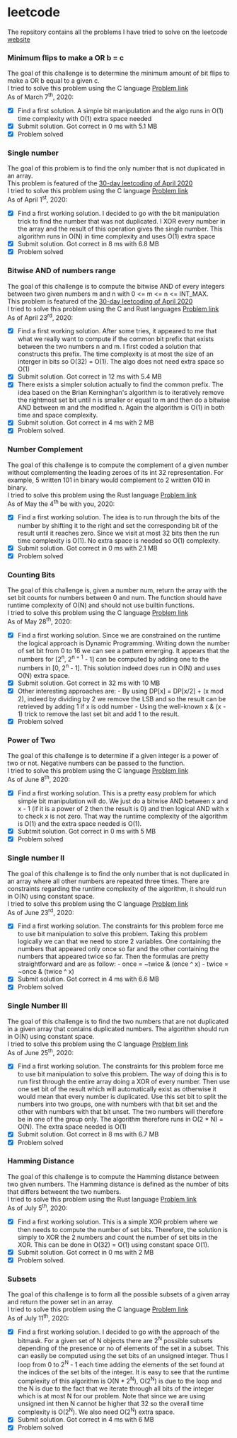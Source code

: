 # leetcode
The repsitory contains all the problems I have tried to solve on the leetcode [website](https://leetcode.com/problemset/all/)

### Minimum flips to make a OR b = c
The goal of this challenge is to determine the minimum amount of bit flips to
make a OR b equal to a given c.  
I tried to solve this problem using the C language [Problem
link](https://leetcode.com/problems/minimum-flips-to-make-a-or-b-equal-to-c)  
As of March 7<sup>th</sup>, 2020:
- [X] Find a first solution. A simple bit manipulation and the algo runs in O(1)
      time complexity with O(1) extra space needed
- [X] Submit solution. Got correct in 0 ms with 5.1 MB
- [X] Problem solved

### Single number
The goal of this problem is to find the only number that is not duplicated in an
array.  
This problem is featured of the [30-day leetcoding of April
2020](https://leetcode.com/explore/featured/card/30-day-leetcoding-challenge/)  
I tried to solve this problem using the C language [Problem
link](https://leetcode.com/problems/single-number/)  
As of April 1<sup>st</sup>, 2020:
- [X] Find a first working solution. I decided to go with the bit manipulation
      trick to find the number that was not duplicated. I XOR every number in
      the array and the result of this operation gives the single number. This
      algorithm runs in O(N) in time complexity and uses O(1) extra space
- [X] Submit solution. Got correct in 8 ms with 6.8 MB
- [X] Problem solved

### Bitwise AND of numbers range
The goal of this challenge is to compute the bitwise AND of every integers
between two given numbers m and n with 0 <= m <= n <= INT_MAX.  
This problem is featured of the [30-day leetcoding of April
2020](https://leetcode.com/explore/featured/card/30-day-leetcoding-challenge/)  
I tried to solve this problem using the C and Rust languages [Problem
link](https://leetcode.com/problems/bitwise-and-of-numbers-range/)  
As of April 23<sup>rd</sup>, 2020:
- [X] Find a first working solution. After some tries, it appeared to me that
      what we really want to compute if the common bit prefix that exists
      between the two numbers n and m. I first coded a solution that constructs
      this prefix. The time complexity is at most the size of an interger in
      bits so O(32) = O(1). The algo does not need extra space so O(1)
- [X] Submit solution. Got correct in 12 ms with 5.4 MB
- [X] There exists a simpler solution actually to find the common prefix. The
      idea based on the Brian Kerninghan's algorithm is to iteratively remove
      the rightmost set bit until n is smaller or equal to m and then do a
      bitwise AND between m and the modified n. Again the algorithm is O(1) in
      both time and space complexity.
- [X] Submit solution. Got correct in 4 ms with 2 MB
- [X] Problem solved.

### Number Complement
The goal of this challenge is to compute the complement of a given number
without complementing the leading zeroes of its int 32 representation. For
example, 5 written 101 in binary would complement to 2 written 010 in binary.  
I tried to solve this problem using the Rust language [Problem
link](https://leetcode.com/problems/number-complement/)  
As of May the 4<sup>th</sup> be with you, 2020:
- [X] Find a first working solution. The idea is to run through the bits of the
      number by shifting it to the right and set the corresponding bit of the
      result until it reaches zero. Since we visit at most 32 bits then the run
      time complexity is O(1). No extra space is needed so O(1) complexity.
- [X] Submit solution. Got correct in 0 ms with 2.1 MB
- [X] Problem solved

### Counting Bits
The goal of this challenge is, given a number num, return the array with the set
bit counts for numbers between 0 and num. The function should have runtime
complexity of O(N) and should not use builtin functions.  
I tried to solve this problem using the C language [Problem
link](https://leetcode.com/problems/counting-bits/)  
As of May 28<sup>th</sup>, 2020:
- [X] Find a first working solution. Since we are constrained on the runtime the
      logical approach is Dynamic Programming. Writing down the number of set
      bit from 0 to 16 we can see a pattern emerging. It appears that the
      numbers for [2<sup>n</sup>, 2<sup>n + 1</sup> - 1] can be computed by
      adding one to the numbers in [0, 2<sup>n</sup> - 1]. This solution indeed
      does run in O(N) and uses O(N) extra space.
- [X] Submit solution. Got correct in 32 ms with 10 MB
- [X] Other interesting approaches are:
       - By using DP[x] = DP[x/2] + (x mod 2), indeed by dividing by 2 we remove
         the LSB and so the result can be retrieved by adding 1 if x is odd
         number
       - Using the well-known x & (x - 1) trick to remove the last set bit and
         add 1 to the result.
- [X] Problem solved

### Power of Two
The goal of this challenge is to determine if a given integer is a power of two
or not. Negative numbers can be passed to the function.  
I tried to solve this problem using the C language [Problem
link](https://leetcode.com/problems/power-of-two/)  
As of June 8<sup>th</sup>, 2020:
- [X] Find a first working solution. This is a pretty easy problem for which
      simple bit manipulation will do. We just do a bitwise AND between x and
      x - 1 (if it is a power of 2 then the result is 0) and then logical AND
      with x to check x is not zero. That way the runtime complexity of the
      algorithm is O(1) and the extra space needed is O(1).
- [X] Subtmit solution. Got correct in 0 ms with 5 MB
- [X] Problem solved

### Single number II
The goal of this challenge is to find the only number that is not duplicated in
an array where all other numbers are repeated three times. There are constraints
regarding the runtime complexity of the algorithm, it should run in O(N) using
constant space.  
I tried to solve this problem using the C language [Problem
link](https://leetcode.com/problems/single-number-ii/)  
As of June 23<sup>rd</sup>, 2020:
- [X] Find a first working solution. The constraints for this problem force me
      to use bit manipulation to solve this problem. Taking this problem
      logically we can that we need to store 2 variables. One containing the
      numbers that appeared only once so far and the other containing the
      numbers that appeared twice so far. Then the formulas are pretty
      straightforward and are as follow:
        - once = ~twice & (once ^ x)
        - twice = ~once & (twice ^ x)
- [X] Submit solution. Got correct in 4 ms with 6.6 MB
- [X] Problem solved

### Single Number III
The goal of this challenge is to find the two numbers that are not duplicated in
a given array that contains duplicated numbers. The algorithm should run in O(N)
using constant space.  
I tried to solve this problem using the C language [Problem
link](https://leetcode.com/problems/single-number-iii/)  
As of June 25<sup>th</sup>, 2020:
- [X] Find a first working solution. The constraints for this problem force me
      to use bit manipulation to solve this problem. The way of doing this is to
      run first through the entire array doing a XOR of every number. Then use
      one set bit of the result which will automatically exist as otherwise it
      would mean that every number is duplicated. Use this set bit to split the
      numbers into two groups, one with numbers with that bit set and the other
      with numbers with that bit unset. The two numbers will therefore be in one
      of the group only. The algorithm therefore runs in O(2 * N) = O(N). The
      extra space needed is O(1)
- [X] Submit solution. Got correct in 8 ms with 6.7 MB
- [X] Problem solved

### Hamming Distance
The goal of this challenge is to compute the Hamming distance between two given
numbers. The Hamming distance is defined as the number of bits that differs
betweent the two numbers.  
I tried to solve this problem using the Rust language [Problem
link](https://leetcode.com/problems/hamming-distance/)  
As of July 5<sup>th</sup>, 2020:
- [X] Find a first working solution. This is a simple XOR problem where we then
      needs to compute the number of set bits. Therefore, the solution is simply
      to XOR the 2 numbers and count the number of set bits in the XOR. This can
      be done in O(32) = O(1) using constant space O(1).
- [X] Submit solution. Got correct in 0 ms with 2 MB
- [X] Problem solved.

### Subsets
The goal of this challenge is to form all the possible subsets of a given array
and return the power set in an array.  
I tried to solve this problem using the C language [Problem
link](https://leetcode.com/problems/subsets/)  
As of July 11<sup>th</sup>, 2020:
- [X] Find a first working solution. I decided to go with the approach of the
      bitmask. For a given set of N objects there are 2<sup>N</sup> possible
      subsets depending of the presence or no of elements of the set in a
      subset. This can easily be computed using the set bits of an unsigned
      integer. Thus I loop from 0 to 2<sup>N</sup> - 1 each time adding the
      elements of the set found at the indices of the set bits of the integer.
      It is easy to see that the runtime complexity of this algorithm is O(N *
      2<sup>N</sup>), O(2<sup>N</sup>) is due to the loop and the N is due to
      the fact that we iterate through all bits of the integer which is at most
      N for our problem. Note that since we are using unsigned int then N cannot
      be higher that 32 so the overall time complexity is O(2<sup>N</sup>). We
      also need O(2<sup>N</sup>) extra space.
- [X] Submit solution. Got correct in 4 ms with 6 MB
- [X] Problem solved
